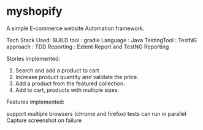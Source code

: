 # myshopify

A simple E-commerce website Automation framework.

Tech Stack Used:
BUILD tool     : gradle
Language       : Java
TestingTool    : TestNG
approach       : TDD
Reporting      : Extent Report and TestNG Reporting


Stories implemented:

1. Search and add a product to cart
2. Increase product quantity and validate the price.
3. Add a product from the featured collection.
4. Add to cart, products with multiple sizes.

Features implemented:

support multiple browsers (chrome and firefox)
tests can run in parallel
Capture screenshot on failure


